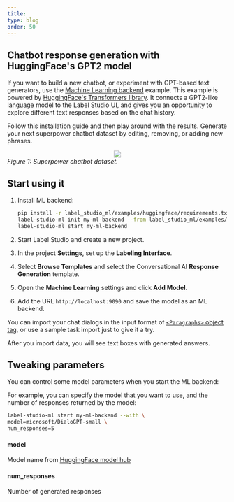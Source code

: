 ```yaml
---
title: 
type: blog
order: 50
---
```


## Chatbot response generation with HuggingFace's GPT2 model

If you want to build a new chatbot, or experiment with GPT-based text generators, use the [Machine Learning backend](/guide/ml.html) example. This example is powered by [HuggingFace's Transformers library](https://github.com/huggingface/transformers). It connects a GPT2-like language model to the Label Studio UI, and gives you an opportunity to explore different text responses based on the chat history.


Follow this installation guide and then play around with the results. Generate your next superpower chatbot dataset by editing, removing, or adding new phrases.


<div style="margin:auto; text-align:center; width:100%"><img src="/images/ml-backend-chatbot.png" style="opacity: 0.7"/></div>
<i>Figure 1: Superpower chatbot dataset.</i>


## Start using it

1. Install ML backend:
    ```bash
    pip install -r label_studio_ml/examples/huggingface/requirements.txt
    label-studio-ml init my-ml-backend --from label_studio_ml/examples/huggingface/gpt.py
    label-studio-ml start my-ml-backend
    ```

2. Start Label Studio and create a new project.
   
3. In the project **Settings**, set up the **Labeling Interface**.
   
4. Select **Browse Templates** and select the Conversational AI **Response Generation** template. 

5. Open the **Machine Learning** settings and click **Add Model**. 

6. Add the URL `http://localhost:9090` and save the model as an ML backend.


You can import your chat dialogs in the input format of [`<Paragraphs>` object tag](/tags/paragraphs.html), or use a sample task import just to give it a try.

After you import data, you will see text boxes with generated answers. 


## Tweaking parameters

You can control some model parameters when you start the ML backend:

For example, you can specify the model that you want to use, and the number of responses returned by the model:
```bash
label-studio-ml start my-ml-backend --with \
model=microsoft/DialoGPT-small \
num_responses=5
```

#### model

Model name from [HuggingFace model hub](https://huggingface.co/models?filter=gpt2)

#### num_responses

Number of generated responses
